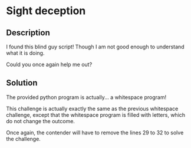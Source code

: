 # Sight deception

## Description
I found this blind guy script! Though I am not good enough to understand what it is doing. 

Could you once again help me out?

## Solution
The provided python program is actually... a whitespace program!

This challenge is actually exactly the same as the previous whitespace challenge, except that the whitespace program is filled with letters, which do not change the outcome.

Once again, the contender will have to remove the lines 29 to 32 to solve the challenge.
